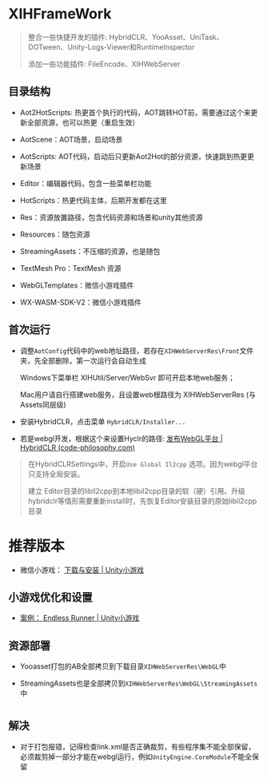 # XIHFrameWork

> 整合一些快捷开发的插件: HybridCLR、YooAsset、UniTask、DOTween、Unity-Logs-Viewer和RuntimeInspector
> 
> 添加一些功能插件: FileEncode、XIHWebServer

## 目录结构

- Aot2HotScripts: 热更首个执行的代码，AOT跳转HOT前，需要通过这个来更新全部资源，也可以热更（重启生效）

- AotScene：AOT场景，启动场景

- AotScripts: AOT代码，启动后只更新Aot2Hot的部分资源，快速跳到热更更新场景

- Editor：编辑器代码，包含一些菜单栏功能

- HotScripts：热更代码主体，后期开发都在这里

- Res：资源放置路径，包含代码资源和场景和unity其他资源

- Resources：随包资源

- StreamingAssets：不压缩的资源，也是随包

- TextMesh Pro：TextMesh 资源

- WebGLTemplates：微信小游戏插件

- WX-WASM-SDK-V2：微信小游戏插件

## 首次运行

- 调整`AotConfig`代码中的web地址路径，若存在`XIHWebServerRes\Front`文件夹，先全部删除，第一次运行会自动生成
  
  Windows下菜单栏 XIHUtil/Server/WebSvr 即可开启本地web服务；
  
  Mac用户请自行搭建web服务，且设置web根路径为 XIHWebServerRes (与Assets同层级)

- 安装HybridCLR，点击菜单 `HybridCLR/Installer...`

- 若是webgl开发，根据这个来设置Hyclr的路径: [发布WebGL平台 | HybridCLR (code-philosophy.com)](https://hybridclr.doc.code-philosophy.com/docs/basic/buildwebgl)

> 在HybridCLRSettings中，开启`Use Global Il2cpp` 选项。因为webgl平台只支持全局安装。
> 
> 建立 Editor目录的libil2cpp到本地libil2cpp目录的软（硬）引用。升级hybridclr等情形需要重新install时，先恢复Editor安装目录的原始libil2cpp目录

# 推荐版本

- 微信小游戏： [下载与安装 | Unity小游戏](https://unity.cn/instantgame/docs/WechatMinigame/InstallUnity/)

## 小游戏优化和设置

- [案例： Endless Runner | Unity小游戏](https://unity.cn/instantgame/docs/WechatMinigame/Demo/)

## 资源部署

- Yooasset打包的AB全部拷贝到下载目录`XIHWebServerRes\WebGL`中

- StreamingAssets也是全部拷贝到`XIHWebServerRes\WebGL\StreamingAssets`中

# 

## 解决

- 对于打包报错，记得检查link.xml是否正确裁剪，有些程序集不能全部保留，必须裁剪掉一部分才能在webgl运行，例如`UnityEngine.CoreModule`不能全保留
